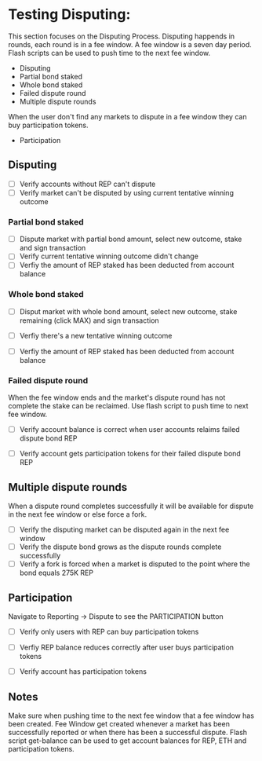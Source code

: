 # Testing Disputing:

This section focuses on the Disputing Process. Disputing happends in rounds, each round is in a fee window. A fee window is a seven day period. Flash scripts can be used to push time to the next fee window.
  * Disputing
  * Partial bond staked
  * Whole bond staked
  * Failed dispute round
  * Multiple dispute rounds

When the user don't find any markets to dispute in a fee window they can buy participation tokens.
  * Participation 

## Disputing

- [ ] Verify accounts without REP can't dispute
- [ ] Verify market can't be disputed by using current tentative winning outcome

### Partial bond staked

- [ ] Dispute market with partial bond amount, select new outcome, stake and sign transaction
- [ ] Verify current tentative winning outcome didn't change
- [ ] Verfiy the amount of REP staked has been deducted from account balance

### Whole bond staked

- [ ] Disput market with whole bond amount, select new outcome, stake remaining (click MAX) and sign transaction
- [ ] Verfiy there's a new tentative winning outcome
- [ ] Verfiy the amount of REP staked has been deducted from account balance


### Failed dispute round

When the fee window ends and the market's dispute round has not complete the stake can be reclaimed. Use flash script to push time to next fee window.

- [ ] Verify account balance is correct when user accounts relaims failed dispute bond REP
- [ ] Verify account gets participation tokens for their failed dispute bond REP 


## Multiple dispute rounds

When a dispute round completes successfully it will be available for dispute in the next fee window or else force a fork. 

- [ ] Verify the disputing market can be disputed again in the next fee window
- [ ] Verify the dispute bond grows as the dispute rounds complete successfully
- [ ] Verify a fork is forced when a market is disputed to the point where the bond equals 275K REP

## Participation

Navigate to Reporting -> Dispute to see the PARTICIPATION button

- [ ] Verify only users with REP can buy participation tokens
- [ ] Verfiy REP balance reduces correctly after user buys participation tokens
- [ ] Verify account has participation tokens


## Notes

Make sure when pushing time to the next fee window that a fee window has been created. Fee Window get created whenever a market has been successfully reported or when there has been a successful dispute. Flash script get-balance can be used to get account balances for REP, ETH and participation tokens.